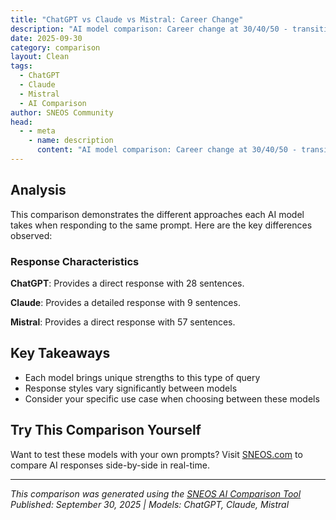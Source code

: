 ```yaml
---
title: "ChatGPT vs Claude vs Mistral: Career Change"
description: "AI model comparison: Career change at 30/40/50 - transition successfully..."
date: 2025-09-30
category: comparison
layout: Clean
tags:
  - ChatGPT
  - Claude
  - Mistral
  - AI Comparison
author: SNEOS Community
head:
  - - meta
    - name: description
      content: "AI model comparison: Career change at 30/40/50 - transition successfully..."
---
```


<ChatComparison
  title="ChatGPT vs Claude vs Mistral: Career Change"
  prompt="Career change at 30/40/50 - transition successfully"
  :responses='{
    "ChatGPT": "Successfully transitioning your career at 30, 40, or 50 involves thoughtful planning, skill-building, and mindset shifts. Here are tailored strategies to help you navigate a career change at each stage:\n\n### Career Change at 30\n- **Assess Your Current Situation:** Evaluate what you like and dislike about your current job.\n- **Identify Your Passion:** Explore careers aligned with your interests and values.\n- **Skill Up:** Consider certifications, courses, or degrees that enhance your qualifications.\n- **Network:** Connect with professionals in your desired field through LinkedIn, industry events, or informational interviews.\n- **Gain Experience:** Volunteer, freelance, or take part-time roles to build relevant experience.\n- **Plan Financially:** Save money to cushion the transition period when income might be unstable.\n- **Stay Flexible:** Be open to entry-level roles to get your foot in the door.\n\n### Career Change at 40\n- **Leverage Your Experience:** Highlight transferable skills and accomplishments from your current career.\n- **Clarify Goals:** Know why you want to change and what you aim to achieve.\n- **Re-skill and Up-skill:** Enroll in advanced training, workshops, or even higher education if needed.\n- **Seek Mentorship:** Find mentors who\u2019ve successfully transitioned or excelled in your target field.\n- **Update Your Personal Brand:** Refresh your resume, LinkedIn profile, and cover letter to reflect your career goals.\n- **Network Strategically:** Attend industry seminars, join professional groups, and engage in social media.\n- **Consider Interim Roles:** Look for roles that bridge your current expertise and new career.\n\n### Career Change at 50\n- **Reflect on Your Strengths:** Focus on wisdom, leadership, and experience as valuable assets.\n- **Stay Current:** Update technical skills and familiarize yourself with industry trends.\n- **Consider Consulting:** Use your expertise to consult or freelance in your field or related areas.\n- **Tailor Your Resume:** Emphasize achievements and skills rather than dates.\n- **Network Widely:** Connect with peers, alumni networks, and professional organizations.\n- **Be Open to Learning:** Embrace new technologies and methodologies.\n- **Plan Financially:** Understand how the change affects your retirement plans and savings.\n\n### General Tips for Any Age\n- **Mindset:** Embrace change positively and stay resilient.\n- **Research:** Thoroughly investigate the new industry.\n- **Set Realistic Goals:** Break your transition into manageable steps.\n- **Seek Support:** Consider career coaches or counselors.\n- **Maintain Balance:** Take care of your mental and physical health during the transition.\n\nChanging careers is challenging but achievable at any age with the right approach and perseverance.",
    "Claude": "# Career Transition Success by Age: A Strategic Guide\n\n## **Career Change at 30: The Strategic Pivot**\n\n### Advantages You Have:\n- **Fresh perspective** with enough experience to add value\n- **Energy and adaptability** for intensive learning\n- **Network building prime time** - people invest in your potential\n- **Lower financial obligations** (typically)\n\n### Key Strategies:\n- **Leverage transferable skills** - identify overlapping competencies\n- **Invest in education/certifications** - you have time for ROI\n- **Take calculated risks** - consider startups or emerging fields\n- **Build a strong online presence** early\n\n---\n\n## **Career Change at 40: The Experience Play**\n\n### Advantages You Have:\n- **Deep professional expertise** to transfer across industries\n- **Strong network and reputation** \n- **Leadership experience** - valuable in any field\n- **Financial stability** for strategic moves\n\n### Key Strategies:\n- **Position as a strategic hire** - emphasize problem-solving ability\n- **Consider consulting** as a bridge to new industries\n- **Target roles that value maturity** - avoid entry-level positions\n- **Leverage industry connections** for warm introductions\n\n---\n\n## **Career Change at 50: The Wisdom Advantage**\n\n### Advantages You Have:\n- **Extensive network** across multiple industries\n- **Proven track record** of handling complex challenges\n- **Mentorship value** - companies need experienced leaders\n- **Financial position** to be selective\n\n### Key Strategies:\n- **Focus on contract/consulting work** initially\n- **Target age-friendly industries** (healthcare, education, nonprofits)\n- **Emphasize your unique value proposition**\n- **Consider portfolio careers** - multiple part-time roles\n\n---\n\n## **Universal Success Principles (Any Age)**\n\n### 1. **Financial Planning**\n- Build 6-12 months emergency fund\n- Consider transition roles or consulting\n- Plan for potential salary dips\n\n### 2. **Skill Development**\n- Identify skill gaps early\n- Use online learning platforms\n- Get relevant certifications\n- Shadow professionals in target field\n\n### 3. **Network Strategically**\n- **Informational interviews** are crucial\n- Join professional associations\n- Attend industry events\n- Use LinkedIn effectively\n\n### 4. **Market Yourself**\n- Craft a compelling \u0022why I\u0027m changing\u0022 story\n- Update resume to highlight transferable skills\n- Develop industry-specific vocabulary\n- Create portfolio/case studies if relevant\n\n### 5. **Transition Tactics**\n- **Bridge roles** in similar companies\n- **Internal transfers** within current company\n- **Gradual transition** - side projects first\n- **Industry adjacency** - move to related fields first\n\n---\n\n## **Common Pitfalls to Avoid**\n\n- **Starting over at entry level** (unless absolutely necessary)\n- **Ignoring age bias** - be strategic about applications\n- **Undervaluing your experience**\n- **Rushing the process** - transitions take 6-18 months\n- **Neglecting your current role** while searching\n\n---\n\n## **Timeline for Success**\n\n**Months 1-3:** Research, skill assessment, financial planning\n**Months 4-6:** Networking, learning, building new skills\n**Months 7-12:** Active job searching, interviewing, negotiating\n**Months 13-18:** Onboarding and proving yourself\n\nRemember: Career changes are increasingly common. Focus on the unique value your experience brings rather than what you lack. The key is strategic positioning and patience with the process.\n\nWould you like me to elaborate on any specific age bracket or particular industry transition?",
    "Mistral": "Changing careers at any age can be both exciting and challenging. Whether you\u0027re in your 30s, 40s, or 50s, a successful transition involves careful planning, self-reflection, and strategic action. Here are some steps to help you navigate this change effectively:\n\n### Self-Reflection\n1. **Identify Your Motivations**: Understand why you want to change careers. Is it for better work-life balance, higher pay, more fulfilling work, or something else?\n2. **Assess Your Skills and Interests**: Take stock of your transferable skills, strengths, and passions. What do you enjoy doing, and what are you good at?\n3. **Set Clear Goals**: Define what you want to achieve with this career change. Be specific about the type of role, industry, and work environment you are aiming for.\n\n### Research and Planning\n1. **Explore New Fields**: Research industries and roles that interest you. Look at job descriptions, industry trends, and required qualifications.\n2. **Network**: Connect with professionals in your desired field. Attend industry events, join professional organizations, and leverage LinkedIn to build relationships.\n3. **Education and Training**: Determine if you need additional education or certifications. Consider online courses, workshops, or even going back to school.\n\n### Financial Planning\n1. **Budget**: Assess your financial situation. You may need to save up or plan for a period of reduced income during the transition.\n2. **Benefits and Insurance**: Consider how a career change might affect your health insurance, retirement savings, and other benefits.\n\n### Professional Development\n1. **Upskill**: Take courses or earn certifications that are relevant to your new career. This can make you more competitive in the job market.\n2. **Volunteer or Intern**: Gain practical experience through volunteering, internships, or part-time work in your new field.\n\n### Job Search\n1. **Tailor Your Resume**: Highlight transferable skills and experiences that are relevant to your new career. Focus on achievements and how they align with the new role.\n2. **Craft a Compelling Cover Letter**: Explain your career change and why you are a strong candidate for the new role.\n3. **Interview Preparation**: Be ready to discuss your career change in interviews. Practice explaining your motivations and how your skills transfer to the new role.\n\n### Emotional and Mental Preparation\n1. **Support System**: Surround yourself with supportive friends, family, and mentors who can offer encouragement and advice.\n2. **Manage Stress**: Career transitions can be stressful. Practice self-care, such as exercise, meditation, and hobbies, to stay balanced.\n\n### Age-Specific Considerations\n- **30s**: You may have more flexibility and fewer financial commitments, making it easier to take risks. Focus on gaining experience and building a network.\n- **40s**: You likely have more financial responsibilities and may need to balance career change with family and other commitments. Leverage your experience and network.\n- **50s**: You bring a wealth of experience and wisdom. Focus on how your extensive background can be an asset in your new career. Consider part-time work or consulting as a transition.\n\n### Final Tips\n- **Stay Positive**: Remember that age is just a number. Your experience and skills are valuable assets.\n- **Be Patient**: Career transitions take time. Stay persistent and keep moving forward.\n- **Seek Professional Help**: Consider working with a career coach or counselor who can provide guidance and support.\n\nBy following these steps, you can make a successful career transition at any age. Good luck!"
  }'
  published-date="22:46"
/>

## Analysis

This comparison demonstrates the different approaches each AI model takes when responding to the same prompt. Here are the key differences observed:

### Response Characteristics

**ChatGPT**: Provides a direct response with 28 sentences. 

**Claude**: Provides a detailed response with 9 sentences. 

**Mistral**: Provides a direct response with 57 sentences. 

## Key Takeaways

- Each model brings unique strengths to this type of query
- Response styles vary significantly between models
- Consider your specific use case when choosing between these models

## Try This Comparison Yourself

Want to test these models with your own prompts? Visit [SNEOS.com](https://sneos.com) to compare AI responses side-by-side in real-time.

---

*This comparison was generated using the [SNEOS AI Comparison Tool](https://sneos.com)*
*Published: September 30, 2025 | Models: ChatGPT, Claude, Mistral*
